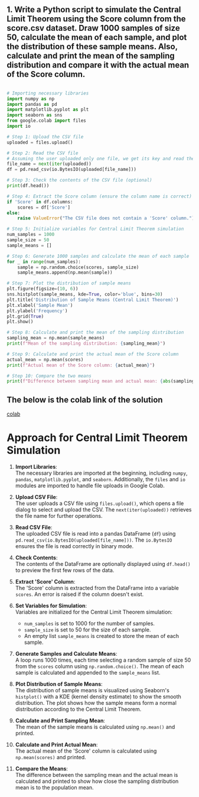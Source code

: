 
## 1. Write a Python script to simulate the Central Limit Theorem using the Score column from the score.csv dataset. Draw 1000 samples of size 50, calculate the mean of each sample, and plot the distribution of these sample means. Also, calculate and print the mean of the sampling distribution and compare it with the actual mean of the Score column.




```python

# Importing necessary libraries
import numpy as np
import pandas as pd
import matplotlib.pyplot as plt
import seaborn as sns
from google.colab import files
import io

# Step 1: Upload the CSV file
uploaded = files.upload()

# Step 2: Read the CSV file
# Assuming the user uploaded only one file, we get its key and read the CSV
file_name = next(iter(uploaded))
df = pd.read_csv(io.BytesIO(uploaded[file_name]))

# Step 3: Check the contents of the CSV file (optional)
print(df.head())

# Step 4: Extract the Score column (ensure the column name is correct)
if 'Score' in df.columns:
    scores = df['Score']
else:
    raise ValueError("The CSV file does not contain a 'Score' column.")

# Step 5: Initialize variables for Central Limit Theorem simulation
num_samples = 1000
sample_size = 50
sample_means = []

# Step 6: Generate 1000 samples and calculate the mean of each sample
for _ in range(num_samples):
    sample = np.random.choice(scores, sample_size)
    sample_means.append(np.mean(sample))

# Step 7: Plot the distribution of sample means
plt.figure(figsize=(10, 6))
sns.histplot(sample_means, kde=True, color='blue', bins=30)
plt.title('Distribution of Sample Means (Central Limit Theorem)')
plt.xlabel('Sample Mean')
plt.ylabel('Frequency')
plt.grid(True)
plt.show()

# Step 8: Calculate and print the mean of the sampling distribution
sampling_mean = np.mean(sample_means)
print(f"Mean of the sampling distribution: {sampling_mean}")

# Step 9: Calculate and print the actual mean of the Score column
actual_mean = np.mean(scores)
print(f"Actual mean of the Score column: {actual_mean}")

# Step 10: Compare the two means
print(f"Difference between sampling mean and actual mean: {abs(sampling_mean - actual_mean)}")


```

## The below is the colab link of the solution
[colab](https://colab.research.google.com/drive/1fxufFZibS3dkSyfHnlx6iEwTI4eNYo2z#scrollTo=YAuEvAQeYYbG)



# Approach for Central Limit Theorem Simulation

1. **Import Libraries**:  
   The necessary libraries are imported at the beginning, including `numpy`, `pandas`, `matplotlib.pyplot`, and `seaborn`. Additionally, the `files` and `io` modules are imported to handle file uploads in Google Colab.

2. **Upload CSV File**:  
   The user uploads a CSV file using `files.upload()`, which opens a file dialog to select and upload the CSV. The `next(iter(uploaded))` retrieves the file name for further operations.

3. **Read CSV File**:  
   The uploaded CSV file is read into a pandas DataFrame (`df`) using `pd.read_csv(io.BytesIO(uploaded[file_name]))`. The `io.BytesIO` ensures the file is read correctly in binary mode.

4. **Check Contents**:  
   The contents of the DataFrame are optionally displayed using `df.head()` to preview the first few rows of the data.

5. **Extract 'Score' Column**:  
   The 'Score' column is extracted from the DataFrame into a variable `scores`. An error is raised if the column doesn't exist.

6. **Set Variables for Simulation**:  
   Variables are initialized for the Central Limit Theorem simulation:  
   - `num_samples` is set to 1000 for the number of samples.
   - `sample_size` is set to 50 for the size of each sample.
   - An empty list `sample_means` is created to store the mean of each sample.

7. **Generate Samples and Calculate Means**:  
   A loop runs 1000 times, each time selecting a random sample of size 50 from the `scores` column using `np.random.choice()`. The mean of each sample is calculated and appended to the `sample_means` list.

8. **Plot Distribution of Sample Means**:  
   The distribution of sample means is visualized using Seaborn's `histplot()` with a KDE (kernel density estimate) to show the smooth distribution. The plot shows how the sample means form a normal distribution according to the Central Limit Theorem.

9. **Calculate and Print Sampling Mean**:  
   The mean of the sample means is calculated using `np.mean()` and printed.

10. **Calculate and Print Actual Mean**:  
    The actual mean of the 'Score' column is calculated using `np.mean(scores)` and printed.

11. **Compare the Means**:  
    The difference between the sampling mean and the actual mean is calculated and printed to show how close the sampling distribution mean is to the population mean.


